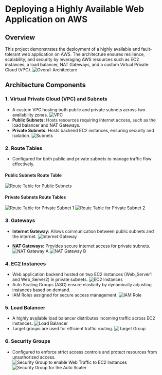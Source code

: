 # Deploying a Highly Available Web Application on AWS

## Overview
This project demonstrates the deployment of a highly available and fault-tolerant web application on AWS. The architecture ensures resilience, scalability, and security by leveraging AWS resources such as EC2 instances, a load balancer, NAT Gateways, and a custom Virtual Private Cloud (VPC).
![Overall Architecture](./img/overall-architecture.png)

## Architecture Components
### 1. **Virtual Private Cloud (VPC) and Subnets**
- A custom VPC hosting both public and private subnets across two availability zones.
![VPC](./img/vpc.png)
- **Public Subnets:** Hosts resources requiring internet access, such as the load balancer and NAT Gateways.
- **Private Subnets:** Hosts backend EC2 instances, ensuring security and isolation.
![Subnets](./img/subnets.png)

### 2. **Route Tables**
- Configured for both public and private subnets to manage traffic flow effectively.
#### **Public Subnets Route Table**
![Route Table for Public Subnets](./img/public-route-table.png)

#### **Private Subnets Route Tables**
![Route Table for Private Subnet 1](./img/private-route-table-1.png)
![Route Table for Private Subnet 2](./img/private-route-table-2.png)

### 3. **Gateways**
- **Internet Gateway:** Allows communication between public subnets and the internet.
![Internet Gateway](./img/internet-gateway.png)

- **NAT Gateways:** Provides secure internet access for private subnets.
![NAT Gateway A](./img/nat-gateway-a.png)
![NAT Gateway B](./img/nat-gateway-b.png)

### 4. **EC2 Instances**
- Web application backend hosted on two EC2 instances (Web_Server1 and Web_Server2) in private subnets.
![EC2 Instances](./img/ec2-instances.png)
- Auto Scaling Groups (ASG) ensure elasticity by dynamically adjusting instances based on demand.
- IAM Roles assigned for secure access management.
![IAM Role](./img/iam-role.png)

### 5. **Load Balancer**
- A highly available load balancer distributes incoming traffic across EC2 instances.
![Load Balancer](./img/load-balancer.png)
- Target groups are used for efficient traffic routing.
![Target Group](./img/target-group.png)

### 6. **Security Groups**
- Configured to enforce strict access controls and protect resources from unauthorized access.
![Security Group to enable Web Traffic to EC2 Instances](./img/security-group-1.png)
![Security Group for the Auto Scaler](./img/security-group-2.png)